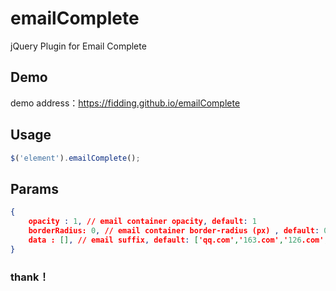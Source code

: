 # emailComplete
jQuery Plugin for Email Complete

## Demo
demo address：https://fidding.github.io/emailComplete

## Usage

``` javascript
$('element').emailComplete();

```

## Params

``` json
{
    opacity : 1, // email container opacity, default: 1
    borderRadius: 0, // email container border-radius (px) , default: 0
    data : [], // email suffix, default: ['qq.com','163.com','126.com','sina.com','sohu.com']
}

```
### thank！
